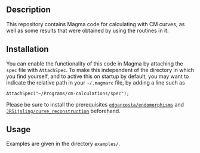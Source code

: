 Description
--

This repository contains Magma code for calculating with CM curves, as well as some results that were obtained by using the routines in it.

Installation 
--

You can enable the functionality of this code in Magma by attaching the `spec` file with `AttachSpec`. To make this independent of the directory in which you find yourself, and to active this on startup by default, you may want to indicate the relative path in your `~/.magmarc` file, by adding a line such as
```
AttachSpec("~/Programs/cm-calculations/spec");
```
Please be sure to install the prerequisites [`edgarcosta/endomorphisms`](https://github.com/edgarcosta/endomorphisms) and [`JRSijsling/curve_reconstruction`](https://github.com/JRSijsling/curve_reconstruction) beforehand.

Usage
--

Examples are given in the directory `examples/`.
